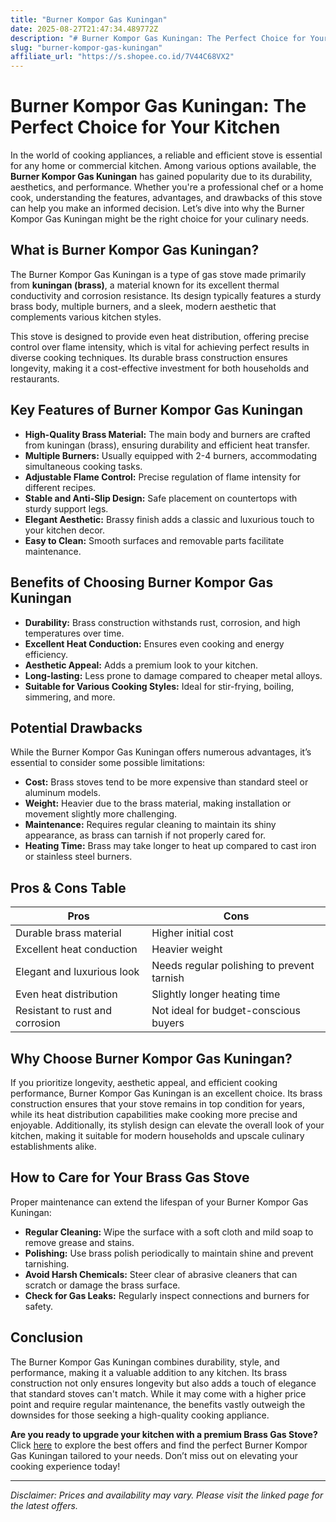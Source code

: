 ```yaml
---
title: "Burner Kompor Gas Kuningan"
date: 2025-08-27T21:47:34.489772Z
description: "# Burner Kompor Gas Kuningan: The Perfect Choice for Your Kitchen..."
slug: "burner-kompor-gas-kuningan"
affiliate_url: "https://s.shopee.co.id/7V44C68VX2"
---
```

# Burner Kompor Gas Kuningan: The Perfect Choice for Your Kitchen

In the world of cooking appliances, a reliable and efficient stove is essential for any home or commercial kitchen. Among various options available, the **Burner Kompor Gas Kuningan** has gained popularity due to its durability, aesthetics, and performance. Whether you're a professional chef or a home cook, understanding the features, advantages, and drawbacks of this stove can help you make an informed decision. Let’s dive into why the Burner Kompor Gas Kuningan might be the right choice for your culinary needs.

## What is Burner Kompor Gas Kuningan?

The Burner Kompor Gas Kuningan is a type of gas stove made primarily from **kuningan (brass)**, a material known for its excellent thermal conductivity and corrosion resistance. Its design typically features a sturdy brass body, multiple burners, and a sleek, modern aesthetic that complements various kitchen styles.

This stove is designed to provide even heat distribution, offering precise control over flame intensity, which is vital for achieving perfect results in diverse cooking techniques. Its durable brass construction ensures longevity, making it a cost-effective investment for both households and restaurants.

## Key Features of Burner Kompor Gas Kuningan

- **High-Quality Brass Material:** The main body and burners are crafted from kuningan (brass), ensuring durability and efficient heat transfer.
- **Multiple Burners:** Usually equipped with 2-4 burners, accommodating simultaneous cooking tasks.
- **Adjustable Flame Control:** Precise regulation of flame intensity for different recipes.
- **Stable and Anti-Slip Design:** Safe placement on countertops with sturdy support legs.
- **Elegant Aesthetic:** Brassy finish adds a classic and luxurious touch to your kitchen decor.
- **Easy to Clean:** Smooth surfaces and removable parts facilitate maintenance.

## Benefits of Choosing Burner Kompor Gas Kuningan

- **Durability:** Brass construction withstands rust, corrosion, and high temperatures over time.
- **Excellent Heat Conduction:** Ensures even cooking and energy efficiency.
- **Aesthetic Appeal:** Adds a premium look to your kitchen.
- **Long-lasting:** Less prone to damage compared to cheaper metal alloys.
- **Suitable for Various Cooking Styles:** Ideal for stir-frying, boiling, simmering, and more.

## Potential Drawbacks

While the Burner Kompor Gas Kuningan offers numerous advantages, it’s essential to consider some possible limitations:

- **Cost:** Brass stoves tend to be more expensive than standard steel or aluminum models.
- **Weight:** Heavier due to the brass material, making installation or movement slightly more challenging.
- **Maintenance:** Requires regular cleaning to maintain its shiny appearance, as brass can tarnish if not properly cared for.
- **Heating Time:** Brass may take longer to heat up compared to cast iron or stainless steel burners.

## Pros & Cons Table

| Pros | Cons |
|---------|--------------|
| Durable brass material | Higher initial cost |
| Excellent heat conduction | Heavier weight |
| Elegant and luxurious look | Needs regular polishing to prevent tarnish |
| Even heat distribution | Slightly longer heating time |
| Resistant to rust and corrosion | Not ideal for budget-conscious buyers |

## Why Choose Burner Kompor Gas Kuningan?

If you prioritize longevity, aesthetic appeal, and efficient cooking performance, Burner Kompor Gas Kuningan is an excellent choice. Its brass construction ensures that your stove remains in top condition for years, while its heat distribution capabilities make cooking more precise and enjoyable. Additionally, its stylish design can elevate the overall look of your kitchen, making it suitable for modern households and upscale culinary establishments alike.

## How to Care for Your Brass Gas Stove

Proper maintenance can extend the lifespan of your Burner Kompor Gas Kuningan:

- **Regular Cleaning:** Wipe the surface with a soft cloth and mild soap to remove grease and stains.
- **Polishing:** Use brass polish periodically to maintain shine and prevent tarnishing.
- **Avoid Harsh Chemicals:** Steer clear of abrasive cleaners that can scratch or damage the brass surface.
- **Check for Gas Leaks:** Regularly inspect connections and burners for safety.

## Conclusion

The Burner Kompor Gas Kuningan combines durability, style, and performance, making it a valuable addition to any kitchen. Its brass construction not only ensures longevity but also adds a touch of elegance that standard stoves can't match. While it may come with a higher price point and require regular maintenance, the benefits vastly outweigh the downsides for those seeking a high-quality cooking appliance.

**Are you ready to upgrade your kitchen with a premium Brass Gas Stove?** Click [here](https://s.shopee.co.id/7V44C68VX2) to explore the best offers and find the perfect Burner Kompor Gas Kuningan tailored to your needs. Don’t miss out on elevating your cooking experience today!

---

*Disclaimer: Prices and availability may vary. Please visit the linked page for the latest offers.*